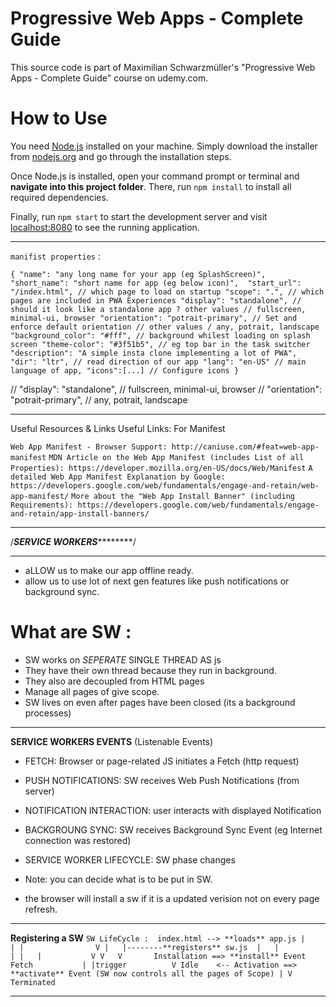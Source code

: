 # Progressive Web Apps - Complete Guide
This source code is part of Maximilian Schwarzmüller's "Progressive Web Apps - Complete Guide" course on udemy.com.

# How to Use
You need [Node.js](https://nodejs.org) installed on your machine. Simply download the installer from [nodejs.org](https://nodejs.org) and go through the installation steps.

Once Node.js is installed, open your command prompt or terminal and **navigate into this project folder**. There, run `npm install` to install all required dependencies.

Finally, run `npm start` to start the development server and visit [localhost:8080](http://localhost:8080) to see the running application.
_______________________________________________________________________________________________________________________________________________

`manifist properties` : 

`{
    "name": "any long name for your app (eg SplashScreen)",
    "short_name": "short name for app (eg below icon)", 
    "start_url": "/index.html", // which page to load on startup
	"scope": ".", // which pages are included in PWA Experiences
	"display": "standalone", // should it look like a standalone app ? other values // fullscreen, minimal-ui, browser
	"orientation": "potrait-primary", // Set and enforce default orientation // other values / any, potrait, landscape
	"background_color": "#fff", // background whilest loading on splash screen
	"theme-color": "#3f51b5", // eg top bar in the task switcher
	"description": "A simple insta clone implementing a lot of PWA",
	"dir": "ltr", // read direction of our app
	"lang": "en-US" // main language of app,
    "icons":[...] // Configure icons
}`





// "display": "standalone", // fullscreen, minimal-ui, browser
// 	"orientation": "potrait-primary", // any, potrait, landscape

_______________________________________________________________________________________________________________________________________________
Useful Resources & Links
Useful Links: For Manifest

`Web App Manifest - Browser Support: http://caniuse.com/#feat=web-app-manifest`
`MDN Article on the Web App Manifest (includes List of all Properties): https://developer.mozilla.org/en-US/docs/Web/Manifest`
`A detailed Web App Manifest Explanation by Google: https://developers.google.com/web/fundamentals/engage-and-retain/web-app-manifest/`
`More about the "Web App Install Banner" (including Requirements): https://developers.google.com/web/fundamentals/engage-and-retain/app-install-banners/`

_______________________________________________________________________________________________________________________________________________
/***********************************************************SERVICE WORKERS*******************************************************************/
_______________________________________________________________________________________________________________________________________________

* aLLOW us to make our app offline ready.
* allow us to use lot of next gen features like push notifications or background sync. 

# What are SW : 
* SW works on *SEPERATE* SINGLE THREAD AS js 
* They have their own thread because they run in background. 
* They also are decoupled from HTML pages
* Manage all pages of give  scope. 
* SW lives on even after pages have been closed (its a background processes)
_______________________________________________________________________________________________________________________________________________

**SERVICE WORKERS EVENTS** (Listenable Events)
* FETCH: Browser or page-related JS initiates a Fetch (http request)
* PUSH NOTIFICATIONS: SW receives Web Push Notifications (from server)
* NOTIFICATION INTERACTION: user interacts with displayed Notification
* BACKGROUNG SYNC: SW receives Background Sync Event (eg Internet connection was restored)
* SERVICE WORKER LIFECYCLE: SW phase changes

* Note: you can decide what is to be put in SW.
* the browser will install a sw if it is a updated verision not on every page refresh. 
_______________________________________________________________________________________________________________________________________________

**Registering a SW**
`SW LifeCycle : 
index.html --> **loads** app.js
    |                |
    |                V
	|   |--------**registers** sw.js 
    |   |           |
    |   |           V
    V   V       Installation ==> **install** Event
	Fetch           |
      |trigger          V
	Idle    <-- Activation ==> **activate** Event (SW now controls all the pages of Scope)
	  |
	  V
	Terminated`
_______________________________________________________________________________________________________________________________________________